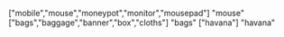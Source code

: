 ["mobile","mouse","moneypot","monitor","mousepad"]
"mouse"
["bags","baggage","banner","box","cloths"]
"bags"
["havana"]
"havana"